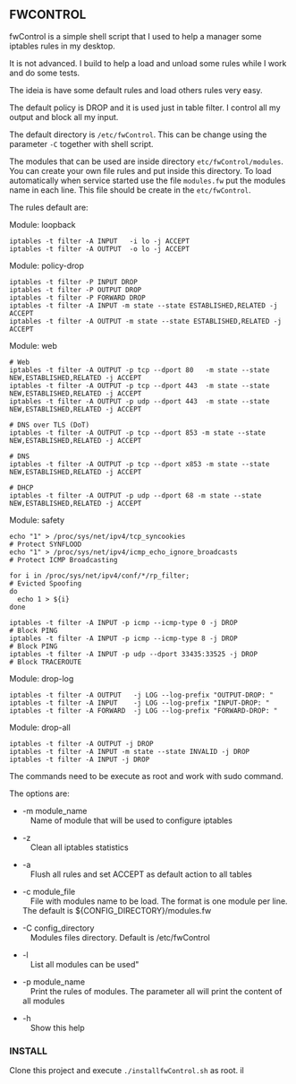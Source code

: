 ## FWCONTROL

fwControl is a simple shell script that I used to help a manager some iptables rules in my desktop.

It is not advanced. I build to help a load and unload some rules while I work and do some tests.

The ideia is have some default rules and load others rules very easy.

The default policy is DROP and it is used just in table filter. I control all my output and block all my input.

The default directory is `/etc/fwControl`. This can be change using the parameter `-C` together with shell script.

The modules that can be used are inside directory `etc/fwControl/modules`.  You can create your own file rules and put inside this directory. To load automatically when service started use the file `modules.fw` put the modules name in each line. This file should be create in the `etc/fwControl`.

The rules default are:

Module: loopback
```
iptables -t filter -A INPUT   -i lo -j ACCEPT
iptables -t filter -A OUTPUT  -o lo -j ACCEPT
```

Module: policy-drop
```
iptables -t filter -P INPUT DROP
iptables -t filter -P OUTPUT DROP
iptables -t filter -P FORWARD DROP
iptables -t filter -A INPUT -m state --state ESTABLISHED,RELATED -j ACCEPT
iptables -t filter -A OUTPUT -m state --state ESTABLISHED,RELATED -j ACCEPT
```

Module: web
```
# Web
iptables -t filter -A OUTPUT -p tcp --dport 80   -m state --state NEW,ESTABLISHED,RELATED -j ACCEPT
iptables -t filter -A OUTPUT -p tcp --dport 443  -m state --state NEW,ESTABLISHED,RELATED -j ACCEPT
iptables -t filter -A OUTPUT -p udp --dport 443  -m state --state NEW,ESTABLISHED,RELATED -j ACCEPT

# DNS over TLS (DoT)
iptables -t filter -A OUTPUT -p tcp --dport 853 -m state --state NEW,ESTABLISHED,RELATED -j ACCEPT

# DNS
iptables -t filter -A OUTPUT -p tcp --dport x853 -m state --state NEW,ESTABLISHED,RELATED -j ACCEPT

# DHCP
iptables -t filter -A OUTPUT -p udp --dport 68 -m state --state NEW,ESTABLISHED,RELATED -j ACCEPT
```

Module: safety
```
echo "1" > /proc/sys/net/ipv4/tcp_syncookies                            # Protect SYNFLOOD
echo "1" > /proc/sys/net/ipv4/icmp_echo_ignore_broadcasts               # Protect ICMP Broadcasting

for i in /proc/sys/net/ipv4/conf/*/rp_filter;                           # Evicted Spoofing 
do
  echo 1 > ${i}
done

iptables -t filter -A INPUT -p icmp --icmp-type 0 -j DROP               # Block PING
iptables -t filter -A INPUT -p icmp --icmp-type 8 -j DROP               # Block PING
iptables -t filter -A INPUT -p udp --dport 33435:33525 -j DROP          # Block TRACEROUTE
```

Module: drop-log
``` 
iptables -t filter -A OUTPUT   -j LOG --log-prefix "OUTPUT-DROP: "
iptables -t filter -A INPUT    -j LOG --log-prefix "INPUT-DROP: "
iptables -t filter -A FORWARD  -j LOG --log-prefix "FORWARD-DROP: "
```

Module: drop-all
```
iptables -t filter -A OUTPUT -j DROP
iptables -t filter -A INPUT -m state --state INVALID -j DROP
iptables -t filter -A INPUT -j DROP
```


The commands need to be execute as root and work with sudo command.

The options are:
  - -m module_name
  <br>&emsp;Name of module that will be used to configure iptables
  
  - -z
    <br>&emsp;Clean all iptables statistics

  - -a
    <br>&emsp;Flush all rules and set ACCEPT as default action to all tables

  - -c module_file 
    <br>&emsp;File with modules name to be load. The format is one module per line. The default is ${CONFIG_DIRECTORY}/modules.fw

  - -C config_directory
    <br>&emsp;Modules files directory. Default is /etc/fwControl

  - -l 
    <br>&emsp;List all modules can be used"

  - -p module_name 
    <br>&emsp;Print the rules of modules. The parameter all will print the content of all modules

  - -h
    <br>&emsp;Show this help

### INSTALL
Clone this project and execute `./installfwControl.sh` as root.
il
